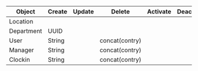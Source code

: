 

| Object      | Create | Update | Delete | Activate | Deactivate |
| ----------- | ------ | ------ | ------ | -------- | ---------- |
| Location
| Department        | UUID      |            |                   |
| User     | String    |            | concat(contry)    |
| Manager     | String    |            | concat(contry)    |
| Clockin     | String    |            | concat(contry)    |